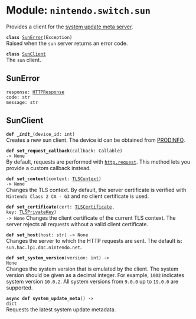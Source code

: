
# Module: <code>nintendo.switch.sun</code>
Provides a client for the [system update meta server](https://github.com/kinnay/nintendo/wiki/Sun-Server).

<code>**class** [SunError](#sunerror)(Exception)</code><br>
<span class="docs">Raised when the `sun` server returns an error code.</span>

<code>**class** [SunClient](#sunclient)</code><br>
<span class="docs">The `sun` client.</span>

## SunError
<code>response: [HTTPResponse](https://anynet.readthedocs.io/en/latest/reference/http/#httpresponse)</code><br>
`code: str`<br>
`message: str`

## SunClient
<code>**def _\_init__**(device_id: int)</code><br>
<span class="docs">Creates a new sun client. The device id can be obtained from [PRODINFO](../switch.md).</span>

<code>**def set_request_callback**(callback: Callable) -> None</code><br>
<span class="docs">By default, requests are performed with [`http.request`](https://anynet.readthedocs.io/en/latest/reference/http). This method lets you provide a custom callback instead.</span>

<code>**def set_context**(context: [TLSContext](https://anynet.readthedocs.io/en/latest/reference/tls/#tlscontext)) -> None</code><br>
<span class="docs">Changes the TLS context. By default, the server certificate is verified with `Nintendo Class 2 CA - G3` and no client certificate is used.</span>

<code>**def set_certificate**(cert: [TLSCertificate](https://anynet.readthedocs.io/en/latest/reference/tls/#tlscertificate), key: [TLSPrivateKey](https://anynet.readthedocs.io/en/latest/reference/tls/#tlsprivatekey)) -> None</code>
<span class="docs">Changes the client certificate of the current TLS context. The server rejects all requests without a valid client certificate.</span>

<code>**def set_host**(host: str) -> None</code><br>
<span class="docs">Changes the server to which the HTTP requests are sent. The default is: `sun.hac.lp1.d4c.nintendo.net`.
</span>

<code>**def set_system_version**(version: int) -> None</code></br>
<span class="docs">Changes the system version that is emulated by the client. The system version should be given as a decimal integer. For example, `1002` indicates system version `10.0.2`. All system versions from `9.0.0` up to `19.0.0` are supported.</span>

<code>**async def system_update_meta**() -> dict</code><br>
<span class="docs">Requests the latest system update metadata.</span>
